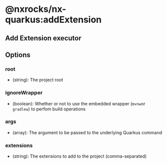 # @nxrocks/nx-quarkus:addExtension

## Add Extension executor

## Options

### root

- (string): The project root

### ignoreWrapper

- (boolean): Whether or not to use the embedded wrapper (`mvnw`or `gradlew`) to perfom build operations

### args

- (array): The argument to be passed to the underlying Quarkus command

### extensions

- (string): The extensions to add to the project (comma-separated)
